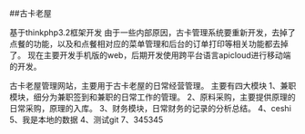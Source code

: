 ﻿##古卡老屋

基于thinkphp3.2框架开发
由于一些内部原因，古卡管理系统要重新开发，去掉了点餐的功能，以及和点餐相对应的菜单管理和后台的订单打印等相关功能都去掉了。
现在主要开发手机版的web，后期开发使用跨平台语言apicloud进行移动端的开发。

古卡老屋管理网站，主要用于古卡老屋的日常经营管理。
主要有四大模块
1、兼职模块，细分为兼职签到和兼职的日常工作的管理。
2、原料采购，主要提供原理的日常采购，原理的入库。
3、财务模块，日常财务的记录的分析总结。
4、ceshi
5、我是本地的数据
4、测试git
7、345345

